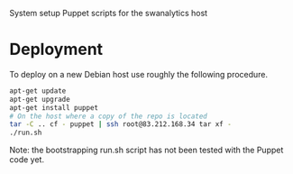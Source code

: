 System setup Puppet scripts for the swanalytics host

# Deployment
To deploy on a new Debian host use roughly the following procedure.

```sh
apt-get update
apt-get upgrade
apt-get install puppet
# On the host where a copy of the repo is located
tar -C .. cf - puppet | ssh root@83.212.168.34 tar xf -
./run.sh
```

Note: the bootstrapping run.sh script has not been tested with the Puppet code yet.
